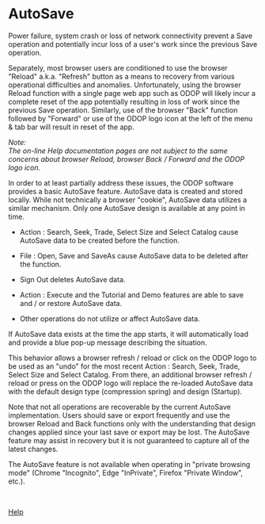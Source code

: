 # AutoSave

Power failure, system crash or loss of network connectivity prevent a Save operation and 
potentially incur loss of a user's work since the previous Save operation.

Separately, most browser users are conditioned to use the browser "Reload" a.k.a. "Refresh" button 
as a means to recovery from various operational difficulties and anomalies. 
Unfortunately, 
using the browser Reload function with a single page web app such as ODOP 
will likely incur a complete reset of the app potentially 
resulting in loss of work since the previous Save operation. 
Similarly, use of the browser "Back" function followed by "Forward" or 
use of the ODOP logo icon at the left of the menu & tab bar
will  result in reset of the app.   

*Note:*   
*The on-line Help documentation pages are not subject to the same concerns about 
browser Reload, browser Back / Forward and the ODOP logo icon.*

In order to at least partially address these issues,
the ODOP software provides a basic AutoSave feature.
AutoSave data is created and stored locally. 
While not technically a browser "cookie",
AutoSave data utilizes a similar mechanism.
Only one AutoSave design is available at any point in time.

- Action : Search, Seek, Trade, Select Size and Select Catalog 
cause AutoSave data to be created before the function.

- File : Open, Save and SaveAs 
cause AutoSave data to be deleted after the function.

- Sign Out deletes AutoSave data.

- Action : Execute and the Tutorial and Demo features are able to save and / or restore AutoSave data. 

- Other operations do not utilize or affect AutoSave data.

If AutoSave data exists at the time the app starts, 
it will automatically load and provide a blue pop-up message describing the situation. 

This behavior allows a browser refresh / reload or click on the ODOP logo to be used as an "undo" for the most recent 
Action : Search, Seek, Trade, Select Size and Select Catalog. 
From there, an additional browser refresh / reload or press on the ODOP logo will replace the re-loaded AutoSave data 
with the default design type (compression spring) and design (Startup). 

Note that not all operations are recoverable by the current AutoSave implementation. 
Users should save or export frequently and 
use the browser Reload and Back functions only with the understanding that 
design changes applied since your last save or export may be lost. 
The AutoSave feature may assist in recovery but it is not guaranteed to
capture all of the latest changes.  

The AutoSave feature is not available when operating in "private browsing mode" 
(Chrome "Incognito", Edge "InPrivate", Firefox "Private Window", etc.).

&nbsp;
 
[Help](/docs/Help)

